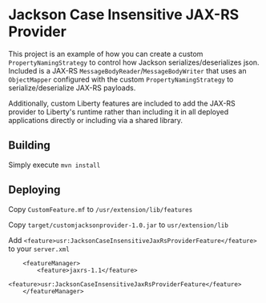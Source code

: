 # Jackson Case Insensitive JAX-RS Provider

This project is an example of how you can create a custom `PropertyNamingStrategy` to control how Jackson serializes/deserializes json. Included is a JAX-RS `MessageBodyReader`/`MessageBodyWriter` that uses an `ObjectMapper` configured with the custom `PropertyNamingStrategy` to serialize/deserialize JAX-RS payloads.

Additionally, custom Liberty features are included to add the JAX-RS provider to Liberty's runtime rather than including it in all deployed applications directly or including via a shared library.

## Building

Simply execute `mvn install`

## Deploying

Copy `CustomFeature.mf` to `/usr/extension/lib/features`

Copy `target/customjacksonprovider-1.0.jar` to `usr/extension/lib`

Add `<feature>usr:JacksonCaseInsensitiveJaxRsProviderFeature</feature>` to your `server.xml`
```
    <featureManager>
        <feature>jaxrs-1.1</feature>
        <feature>usr:JacksonCaseInsensitiveJaxRsProviderFeature</feature>
    </featureManager>
```